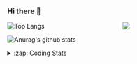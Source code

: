 ### Hi there 👋

<!--
**tao8687/tao8687** is a ✨ _special_ ✨ repository because its `README.md` (this file) appears on your GitHub profile.

Here are some ideas to get you started:

- 🔭 I’m currently working on ...
- 🌱 I’m currently learning ...
- 👯 I’m looking to collaborate on ...
- 🤔 I’m looking for help with ...
- 💬 Ask me about ...
- 📫 How to reach me: ...
- 😄 Pronouns: ...
- ⚡ Fun fact: ...
-->

<img align='right' src="https://media.giphy.com/media/M9gbBd9nbDrOTu1Mqx/giphy.gif" width="240">

  
![Top Langs](https://github-readme-stats.vercel.app/api/top-langs/?username=tao8687&layout=compact&title_color=23238E&text_color=A67D3D)

![Anurag's github stats](https://github-readme-stats.vercel.app/api?username=tao8687&show_icons=true&&text_color=A67D3D&title_color=23238E&show_icons=false&count_private=true&hide=stars)

<details>
  <summary>:zap: Coding Stats</summary>
  <br>
    
<!--START_SECTION:waka-->
![Code Time](http://img.shields.io/badge/Code%20Time-2%2C116%20hrs%2021%20mins-blue)

![Profile Views](http://img.shields.io/badge/Profile%20Views-2-blue)

**🐱 My GitHub Data** 

> 📦 1.5 MB Used in GitHub's Storage 
 > 
> 🏆 212 Contributions in the Year 2025
 > 
> 🚫 Not Opted to Hire
 > 
> 📜 63 Public Repositories 
 > 
> 🔑 24 Private Repositories 
 > 
**I'm an Early 🐤** 

```text
🌞 Morning                1814 commits        ██████████████████████░░░   89.49 % 
🌆 Daytime                90 commits          █░░░░░░░░░░░░░░░░░░░░░░░░   04.44 % 
🌃 Evening                119 commits         █░░░░░░░░░░░░░░░░░░░░░░░░   05.87 % 
🌙 Night                  4 commits           ░░░░░░░░░░░░░░░░░░░░░░░░░   00.20 % 
```
📅 **I'm Most Productive on Wednesday** 

```text
Monday                   291 commits         ████░░░░░░░░░░░░░░░░░░░░░   14.36 % 
Tuesday                  277 commits         ███░░░░░░░░░░░░░░░░░░░░░░   13.67 % 
Wednesday                348 commits         ████░░░░░░░░░░░░░░░░░░░░░   17.17 % 
Thursday                 271 commits         ███░░░░░░░░░░░░░░░░░░░░░░   13.37 % 
Friday                   287 commits         ████░░░░░░░░░░░░░░░░░░░░░   14.16 % 
Saturday                 281 commits         ███░░░░░░░░░░░░░░░░░░░░░░   13.86 % 
Sunday                   272 commits         ███░░░░░░░░░░░░░░░░░░░░░░   13.42 % 
```


📊 **This Week I Spent My Time On** 

```text
🕑︎ Time Zone: Asia/Shanghai

💬 Programming Languages: 
XML                      2 hrs 39 mins       ████████████░░░░░░░░░░░░░   47.98 % 
C                        33 mins             ███░░░░░░░░░░░░░░░░░░░░░░   10.18 % 
Markdown                 30 mins             ██░░░░░░░░░░░░░░░░░░░░░░░   09.17 % 
Docker                   30 mins             ██░░░░░░░░░░░░░░░░░░░░░░░   09.16 % 
Bash                     24 mins             ██░░░░░░░░░░░░░░░░░░░░░░░   07.38 % 

🔥 Editors: 
Cursor                   3 hrs 7 mins        ██████████████░░░░░░░░░░░   56.24 % 
VS Code                  2 hrs 25 mins       ███████████░░░░░░░░░░░░░░   43.76 % 

🐱‍💻 Projects: 
als_ros                  1 hr 55 mins        █████████░░░░░░░░░░░░░░░░   34.57 % 
transitive               1 hr 8 mins         █████░░░░░░░░░░░░░░░░░░░░   20.62 % 
quickmcl                 47 mins             ████░░░░░░░░░░░░░░░░░░░░░   14.15 % 
rf2o_laser_odometry      39 mins             ███░░░░░░░░░░░░░░░░░░░░░░   11.82 % 
icart_mini_driver_ws     29 mins             ██░░░░░░░░░░░░░░░░░░░░░░░   08.90 % 

💻 Operating System: 
Linux                    5 hrs 33 mins       █████████████████████████   100.00 % 
```

**I Mostly Code in C++** 

```text
C++                      11 repos            ████████░░░░░░░░░░░░░░░░░   33.33 % 
Python                   8 repos             ██████░░░░░░░░░░░░░░░░░░░   24.24 % 
JavaScript               2 repos             ██░░░░░░░░░░░░░░░░░░░░░░░   06.06 % 
Batchfile                1 repo              █░░░░░░░░░░░░░░░░░░░░░░░░   03.03 % 
HTML                     1 repo              █░░░░░░░░░░░░░░░░░░░░░░░░   03.03 % 
```



**Timeline**

![Lines of Code chart](https://raw.githubusercontent.com/tao8687/tao8687/master/assets/bar_graph.png)


 Last Updated on 30/07/2025 02:09:33 UTC
<!--END_SECTION:waka-->
</details>
